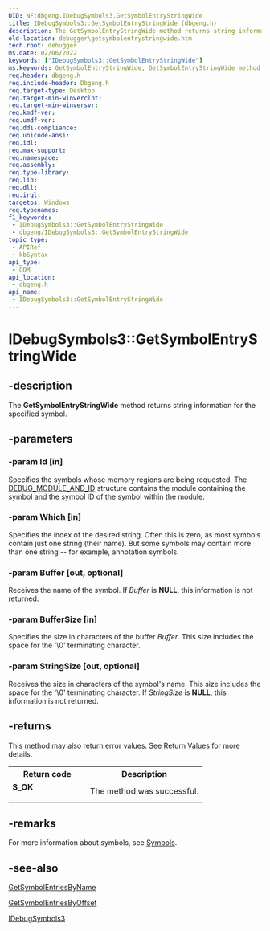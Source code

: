 ```yaml
---
UID: NF:dbgeng.IDebugSymbols3.GetSymbolEntryStringWide
title: IDebugSymbols3::GetSymbolEntryStringWide (dbgeng.h)
description: The GetSymbolEntryStringWide method returns string information for the specified symbol.
old-location: debugger\getsymbolentrystringwide.htm
tech.root: debugger
ms.date: 02/06/2022
keywords: ["IDebugSymbols3::GetSymbolEntryStringWide"]
ms.keywords: GetSymbolEntryStringWide, GetSymbolEntryStringWide method [Windows Debugging], GetSymbolEntryStringWide method [Windows Debugging],IDebugSymbols3 interface, IDebugSymbols3 interface [Windows Debugging],GetSymbolEntryStringWide method, IDebugSymbols3.GetSymbolEntryStringWide, IDebugSymbols3::GetSymbolEntryStringWide, dbgeng/IDebugSymbols3::GetSymbolEntryStringWide, debugger.getsymbolentrystringwide
req.header: dbgeng.h
req.include-header: Dbgeng.h
req.target-type: Desktop
req.target-min-winverclnt: 
req.target-min-winversvr: 
req.kmdf-ver: 
req.umdf-ver: 
req.ddi-compliance: 
req.unicode-ansi: 
req.idl: 
req.max-support: 
req.namespace: 
req.assembly: 
req.type-library: 
req.lib: 
req.dll: 
req.irql: 
targetos: Windows
req.typenames: 
f1_keywords:
 - IDebugSymbols3::GetSymbolEntryStringWide
 - dbgeng/IDebugSymbols3::GetSymbolEntryStringWide
topic_type:
 - APIRef
 - kbSyntax
api_type:
 - COM
api_location:
 - dbgeng.h
api_name:
 - IDebugSymbols3::GetSymbolEntryStringWide
---
```


# IDebugSymbols3::GetSymbolEntryStringWide


## -description

The <b>GetSymbolEntryStringWide</b>  method returns string information for the specified symbol.

## -parameters

### -param Id [in]


Specifies the symbols whose memory regions are being requested.  The <a href="/windows-hardware/drivers/ddi/dbgeng/ns-dbgeng-_debug_module_and_id">DEBUG_MODULE_AND_ID</a> structure contains the module containing the symbol and the symbol ID of the symbol within the module.

### -param Which [in]


Specifies the index of the desired string.  Often this is zero, as most symbols contain just one string (their name).  But some symbols may contain more than one string -- for example, annotation symbols.

### -param Buffer [out, optional]


Receives the name of the symbol.  If <i>Buffer</i> is <b>NULL</b>, this information is not returned.

### -param BufferSize [in]


Specifies the size in characters of the buffer <i>Buffer</i>. This size includes the space for the '\0' terminating character.

### -param StringSize [out, optional]


Receives the size in characters of the symbol's name. This size includes the space for the '\0' terminating character. If <i>StringSize</i> is <b>NULL</b>, this information is not returned.

## -returns

This method may also return error values.  See <a href="/windows-hardware/drivers/debugger/hresult-values">Return Values</a> for more details.

<table>
<tr>
<th>Return code</th>
<th>Description</th>
</tr>
<tr>
<td width="40%">
<dl>
<dt><b>S_OK</b></dt>
</dl>
</td>
<td width="60%">
The method was successful.

</td>
</tr>
</table>

## -remarks

For more information about symbols, see <a href="/windows-hardware/drivers/debugger/symbols4">Symbols</a>.

## -see-also

<a href="/windows-hardware/drivers/ddi/dbgeng/nf-dbgeng-idebugsymbols3-getsymbolentriesbyname">GetSymbolEntriesByName</a>



<a href="/windows-hardware/drivers/ddi/dbgeng/nf-dbgeng-idebugsymbols3-getsymbolentriesbyoffset">GetSymbolEntriesByOffset</a>



<a href="/windows-hardware/drivers/ddi/dbgeng/nn-dbgeng-idebugsymbols3">IDebugSymbols3</a>

